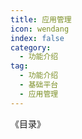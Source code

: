 ```yaml
---
title: 应用管理
icon: wendang
index: false
category:
  - 功能介绍
tag:
  - 功能介绍
  - 基础平台
  - 应用管理
---
```


《目录》
